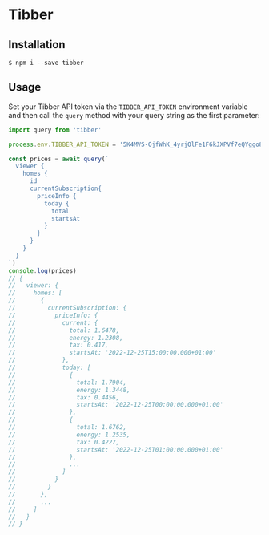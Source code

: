 # Tibber

## Installation

```console
$ npm i --save tibber
```

## Usage

Set your Tibber API token via the `TIBBER_API_TOKEN` environment variable and
then call the `query` method with your query string as the first parameter:

```ts
import query from 'tibber'

process.env.TIBBER_API_TOKEN = '5K4MVS-OjfWhK_4yrjOlFe1F6kJXPVf7eQYggo8ebAE'

const prices = await query(`
  viewer {
    homes {
      id
      currentSubscription{
        priceInfo {
          today {
            total
            startsAt
          }
        }
      }
    }
  }
`)
console.log(prices)
// {
//   viewer: {
//     homes: [
//       {
//         currentSubscription: {
//           priceInfo: {
//             current: {
//               total: 1.6478,
//               energy: 1.2308,
//               tax: 0.417,
//               startsAt: '2022-12-25T15:00:00.000+01:00'
//             },
//             today: [
//               {
//                 total: 1.7904,
//                 energy: 1.3448,
//                 tax: 0.4456,
//                 startsAt: '2022-12-25T00:00:00.000+01:00'
//               },
//               {
//                 total: 1.6762,
//                 energy: 1.2535,
//                 tax: 0.4227,
//                 startsAt: '2022-12-25T01:00:00.000+01:00'
//               },
//               ...
//             ]
//           }
//         }
//       },
//       ...
//     ]
//   }
// }
```
